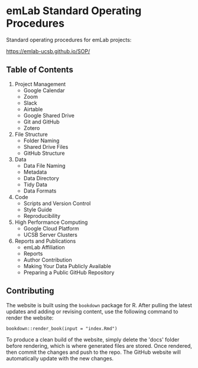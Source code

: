 # emLab Standard Operating Procedures

Standard operating procedures for emLab projects:

<https://emlab-ucsb.github.io/SOP/>


## Table of Contents

1. Project Management  
    - Google Calendar
    - Zoom
    - Slack
    - Airtable
    - Google Shared Drive
    - Git and GitHub
    - Zotero
2. File Structure
    - Folder Naming
    - Shared Drive Files
    - GitHub Structure
3. Data
    - Data File Naming
    - Metadata
    - Data Directory
    - Tidy Data
    - Data Formats
4. Code
    - Scripts and Version Control
    - Style Guide
    - Reproducibility
5. High Performance Computing
    - Google Cloud Platform
    - UCSB Server Clusters
6. Reports and Publications
    - emLab Affiliation
    - Reports
    - Author Contribution
    - Making Your Data Publicly Available
    - Preparing a Public GitHub Repository


## Contributing

The website is built using the `bookdown` package for R. After pulling the latest updates and adding or revising content, use the following command to render the website:

`bookdown::render_book(input = "index.Rmd")`

To produce a clean build of the website, simply delete the 'docs' folder before rendering, which is where generated files are stored. Once rendered, then commit the changes and push to the repo. The GitHub website will automatically update with the new changes.
